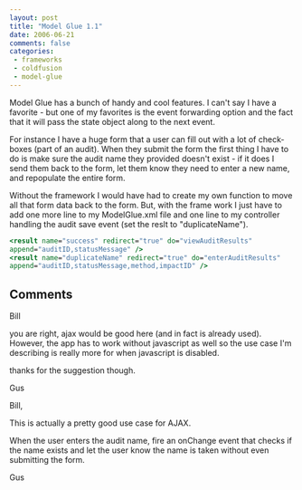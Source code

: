 ```yaml
---
layout: post
title: "Model Glue 1.1"
date: 2006-06-21
comments: false
categories:
 - frameworks
 - coldfusion
 - model-glue
---
```

Model Glue has a bunch of handy and cool features. I can't say I have a
favorite - but one of my favorites is the event forwarding option and the fact
that it will pass the state object along to the next event.  
  
For instance I have a huge form that a user can fill out with a lot of check-
boxes (part of an audit). When they submit the form the first thing I have to
do is make sure the audit name they provided doesn't exist - if it does I send
them back to the form, let them know they need to enter a new name, and
repopulate the entire form.  
  
Without the framework I would have had to create my own function to move all
that form data back to the form. But, with the frame work I just have to add
one more line to my ModelGlue.xml file and one line to my controller handling
the audit save event (set the reslt to "duplicateName").  
  
```cfm  
<result name="success" redirect="true" do="viewAuditResults"
append="auditID,statusMessage" />  
<result name="duplicateName" redirect="true" do="enterAuditResults"
append="auditID,statusMessage,method,impactID" />  
```

## Comments

Bill

you are right, ajax would be good here (and in fact is already used). However,
the app has to work without javascript as well so the use case I'm describing
is really more for when javascript is disabled.  
  
thanks for the suggestion though.

Gus

Bill,  
  
This is actually a pretty good use case for AJAX.  
  
When the user enters the audit name, fire an onChange event that checks if the
name exists and let the user know the name is taken without even submitting
the form.  
  
Gus

